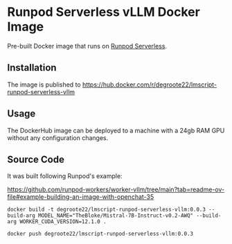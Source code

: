 # Runpod Serverless vLLM Docker Image

Pre-built Docker image that runs on
[Runpod Serverless](https://www.runpod.io/serverless-gpu).

## Installation

The image is published to
https://hub.docker.com/r/degroote22/lmscript-runpod-serverless-vllm

## Usage

The DockerHub image can be deployed to a machine with a 24gb RAM GPU without any
configuration changes.

## Source Code

It was built following Runpod's example:

https://github.com/runpod-workers/worker-vllm/tree/main?tab=readme-ov-file#example-building-an-image-with-openchat-35

```
docker build -t degroote22/lmscript-runpod-serverless-vllm:0.0.3 --build-arg MODEL_NAME="TheBloke/Mistral-7B-Instruct-v0.2-AWQ" --build-arg WORKER_CUDA_VERSION=12.1.0 .

docker push degroote22/lmscript-runpod-serverless-vllm:0.0.3
```
